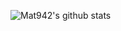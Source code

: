 ![Mat942's github stats](https://github-readme-stats.vercel.app/api?username=mat942&count_private=true)
